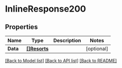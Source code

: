 # InlineResponse200

## Properties
Name | Type | Description | Notes
------------ | ------------- | ------------- | -------------
**Data** | [**[]Resorts**](Resorts.md) |  | [optional] 

[[Back to Model list]](../README.md#documentation-for-models) [[Back to API list]](../README.md#documentation-for-api-endpoints) [[Back to README]](../README.md)


